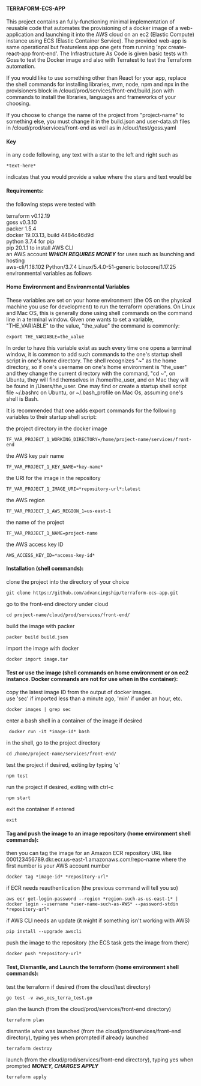 #### TERRAFORM-ECS-APP
This project contains an fully-functioning minimal implementation of reusable code that automates the provisioning of a docker image of a web-application and launching it into the AWS cloud on an ec2 (Elastic Compute) instance using ECS (Elastic Container Service).  The provided web-app is same operational but featureless app one gets from running 'npx create-react-app front-end'.  The Infrastructure As Code is given basic tests with Goss to test the Docker image and also with Terratest to test the Terraform automation.

If you would like to use something other than React for your app, replace the shell commands for installing libraries, nvm, node, npm and npx in the provisioners block in /cloud/prod/services/front-end/build.json with commands to install the libraries, languages and frameworks of your choosing.

If you choose to change the name of the project from "project-name" to something else, you must change it in the build.json and user-data.sh files in /cloud/prod/services/front-end as well as in /cloud/test/goss.yaml

#### Key
in any code following, any text with a star to the left and right such as  
   
    *text-here*   

indicates that you would provide a value where the stars and text would be
#### Requirements:

the following steps were tested with   

terraform v0.12.19  
goss v0.3.10  
packer 1.5.4  
docker 19.03.13, build 4484c46d9d  
python 3.7.4 for pip  
pip 20.1.1 to install AWS CLI  
an AWS account ***WHICH REQUIRES MONEY*** for uses such as launching and hosting    
aws-cli/1.18.102 Python/3.7.4 Linux/5.4.0-51-generic botocore/1.17.25  
environmental variables as follows  
    
#### Home Environment and Environmental Variables
These variables are set on your home environment (the OS on the physical machine you use for development) to run the terraform operations. On Linux and Mac OS, this is generally done using shell commands on the command line in a terminal window.  Given one wants to set a variable, "THE_VARIABLE" to the value, "the_value" the command is commonly:

    export THE_VARIABLE=the_value

In order to have this variable exist as such every time one opens a terminal window, it is common to add such commands to the one's startup shell script in one's home directory.  The shell recognizes "~" as the home directory, so if one's username on one's home environment is "the_user" and they change the current directory with the command, "cd ~", on Ubuntu, they will find themselves in /home/the_user, and on Mac they will be found in /Users/the_user.  One may find or create a startup shell script file ~/.bashrc on Ubuntu, or ~/.bash_profile on Mac Os, assuming one's shell is Bash.

It is recommended that one adds export commands for the following variables to their startup shell script:  

the project directory in the docker image
      
    TF_VAR_PROJECT_1_WORKING_DIRECTORY=/home/project-name/services/front-end

the AWS key pair name    

    TF_VAR_PROJECT_1_KEY_NAME=*key-name*

the URI for the image in the repository  

    TF_VAR_PROJECT_1_IMAGE_URI=*repository-url*:latest

the AWS region   

    TF_VAR_PROJECT_1_AWS_REGION_1=us-east-1

the name of the project  

    TF_VAR_PROJECT_1_NAME=project-name

the AWS access key ID  

    AWS_ACCESS_KEY_ID=*access-key-id*

#### Installation (shell commands):

clone the project into the directory of your choice  

    git clone https://github.com/advancingship/terraform-ecs-app.git
    
go to the front-end directory under cloud  

    cd project-name/cloud/prod/services/front-end/

build the image with packer  

    packer build build.json 

import the image with docker  
 
    docker import image.tar

#### Test or use the image (shell commands on home environment or on ec2 instance.  Docker commands are not for use when in the container):

copy the latest image ID from the output of docker images.  
use 'sec' if imported less than a minute ago, 'min' if under an hour, etc.  
 
    docker images | grep sec
    
enter a bash shell in a container of the image if desired  

     docker run -it *image-id* bash

in the shell, go to the project directory  

    cd /home/project-name/services/front-end/
    
test the project if desired, exiting by typing 'q'  

    npm test
  
run the project if desired, exiting with ctrl-c  

    npm start
    
exit the container if entered  

    exit
    
#### Tag and push the image to an image repository (home environment shell commands):

then you can tag the image for an Amazon ECR repository URL like 
000123456789.dkr.ecr.us-east-1.amazonaws.com/repo-name 
where the first number is your AWS account number 

    docker tag *image-id* *repository-url*
    
if ECR needs reauthentication (the previous command will tell you so)

    aws ecr get-login-password --region *region-such-as-us-east-1* | docker login --username *user-name-such-as-AWS* --password-stdin *repository-url*
  
if AWS CLI needs an update (it might if something isn't working with AWS)

    pip install --upgrade awscli
    
push the image to the repository  (the ECS task gets the image from there)

    docker push *repository-url*
    
#### Test, Dismantle, and Launch the terraform (home environment shell commands):
  
test the terraform if desired (from the cloud/test directory)

    go test -v aws_ecs_terra_test.go
    
plan the launch (from the cloud/prod/services/front-end directory)  
 
    terraform plan
    
dismantle what was launched (from the cloud/prod/services/front-end directory), typing yes when prompted if already launched  

    terraform destroy

launch (from the cloud/prod/services/front-end directory), typing yes when prompted ***MONEY, CHARGES APPLY***  

    terraform apply

